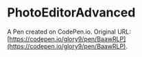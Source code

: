 # PhotoEditorAdvanced

A Pen created on CodePen.io. Original URL: [https://codepen.io/glory9/pen/BaawRLP](https://codepen.io/glory9/pen/BaawRLP).


